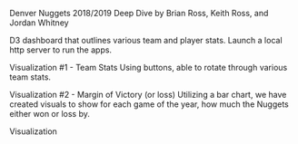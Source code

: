 Denver Nuggets 2018/2019 Deep Dive
by Brian Ross, Keith Ross, and Jordan Whitney

D3 dashboard that outlines various team and player stats.
Launch a local http server to run the apps.

Visualization #1 - Team Stats
Using buttons, able to rotate through various team stats.

Visualization #2 - Margin of Victory (or loss)
Utilizing a bar chart, we have created visuals to show for each game of the year, how much the Nuggets either won or loss by.


Visualization 
